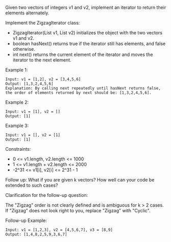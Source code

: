 Given two vectors of integers v1 and v2, implement an iterator to return their elements alternately.

Implement the ZigzagIterator class:

- ZigzagIterator(List<int> v1, List<int> v2) initializes the object with the two vectors v1 and v2.
- boolean hasNext() returns true if the iterator still has elements, and false otherwise.
- int next() returns the current element of the iterator and moves the iterator to the next element.
 

Example 1:
```
Input: v1 = [1,2], v2 = [3,4,5,6]
Output: [1,3,2,4,5,6]
Explanation: By calling next repeatedly until hasNext returns false, the order of elements returned by next should be: [1,3,2,4,5,6].
```

Example 2:
```
Input: v1 = [1], v2 = []
Output: [1]
```

Example 3:
```
Input: v1 = [], v2 = [1]
Output: [1]
```

Constraints:

- 0 <= v1.length, v2.length <= 1000
- 1 <= v1.length + v2.length <= 2000
- -2^31 <= v1[i], v2[i] <= 2^31 - 1
 

Follow up: What if you are given k vectors? How well can your code be extended to such cases?

Clarification for the follow-up question:

The "Zigzag" order is not clearly defined and is ambiguous for k > 2 cases. If "Zigzag" does not look right to you, replace "Zigzag" with "Cyclic".

Follow-up Example:
```
Input: v1 = [1,2,3], v2 = [4,5,6,7], v3 = [8,9]
Output: [1,4,8,2,5,9,3,6,7]
```
